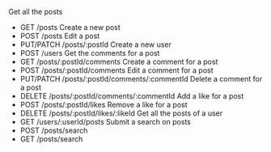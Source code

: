Get all the posts
- GET /posts
Create a new post
- POST /posts 
Edit a post
- PUT/PATCH /posts/:postId
Create a new user
- POST /users
Get the comments for a post
- GET /posts/:postId/comments
Create a comment for a post
- POST /posts/:postId/comments
Edit a comment for a post
- PUT/PATCH /posts/:postId/comments/:commentId
Delete a comment for a post
- DELETE /posts/:postId/comments/:commentId
Add a like for a post
- POST /posts/:postId/likes 
Remove a like for a post
- DELETE /posts/:postId/likes/:likeId
Get all the posts of a user
- GET /users/:userId/posts
Submit a search on posts
- POST /posts/search
- GET /posts/search
